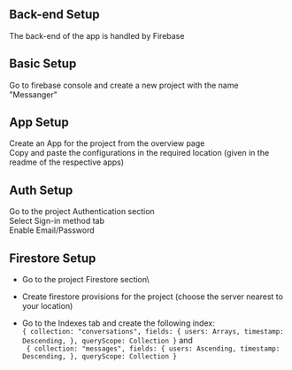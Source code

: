 ## Back-end Setup

The back-end of the app is handled by Firebase

## Basic Setup

Go to firebase console and create a new project with the name "Messanger"

## App Setup

Create an App for the project from the overview page\
Copy and paste the configurations in the required location (given in the readme of the respective apps)

## Auth Setup

Go to the project Authentication section\
Select Sign-in method tab\
Enable Email/Password

## Firestore Setup

* Go to the project Firestore section\
* Create firestore provisions for the project (choose the server nearest to your location)

* Go to the Indexes tab and create the following index:\
`
{
    collection: "conversations",
    fields: {
        users: Arrays,
        timestamp: Descending,
    },
    queryScope: Collection
}
`
and\
`
{
    collection: "messages",
    fields: {
        users: Ascending,
        timestamp: Descending,
    },
    queryScope: Collection
}`



